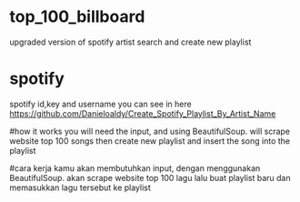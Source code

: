 # top_100_billboard
upgraded version of spotify artist search and create new playlist

# spotify
spotify id,key and username you can see in here
https://github.com/Danieloaldy/Create_Spotify_Playlist_By_Artist_Name

#how it works
you will need the input, and using BeautifulSoup. will scrape website top 100 songs then create new playlist and insert the song into the playlist

#cara kerja
kamu akan membutuhkan input, dengan menggunakan BeautifulSoup. akan scrape website top 100 lagu lalu buat playlist baru dan memasukkan lagu tersebut ke playlist
